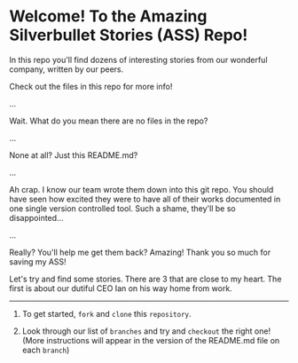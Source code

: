 # Welcome! To the Amazing Silverbullet Stories (ASS) Repo!

In this repo you'll find dozens of interesting stories from our wonderful company, written by our peers.

Check out the files in this repo for more info!

...

Wait. What do you mean there are no files in the repo?

...

None at all? Just this README.md?

...

Ah crap. I know our team wrote them down into this git repo. You should have seen how excited they were to have all of 
their works documented in one single version controlled tool. Such a shame, they'll be so disappointed...

...

Really? You'll help me get them back? Amazing! Thank you so much for saving my ASS!

Let's try and find some stories. There are 3 that are close to my heart. The first is about our dutiful CEO Ian on his 
way home from work. 

---

1. To get started, `fork` and `clone` this `repository`.

2. Look through our list of `branches` and try and `checkout` the right one! (More instructions will 
appear in the version of the README.md file on each `branch`)